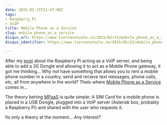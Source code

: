 ```yaml
---
date: 2015-02-15T21:47:00Z
tags:
- Raspberry_Pi
- VoIP
title: Mobile Phone as a Service
slug: mobile_phone_as_a_service
disqus_url: https://www.tiernanotoole.ie/2015/02/15/mobile_phone_as_a_service.html
disqus_identifier: https://www.tiernanotoole.ie/2015/02/15/mobile_phone_as_a_service.html

---
```

 After my [post][1] about the Raspberry Pi acting as a VoIP server, and being able to add a 3G Dongle and allowing it to act as a Mobile Phone gateway, it got me thinking... Why not have something that allows you to rent a mobile phone number in a country, send and recieve text messages, phone calls, etc, all from anywhere in the world? Thats where [Mobile Phone as a Service][2] comes in... 

The theory behing [MPaaS][2] is quite simple: A SIM Card for a mobile phone is placed in a USB Dongle, plugged into a VoIP server (Asterisk box, probably a Raspberry Pi) and shared with the user who requests it. 

Its only a theory at the moment... Any interest?

[1]:http://www.tiernanotoole.ie/2013/05/29/RaspberryPi_Astrisk_Box.html
[2]:http://www.mpaas.co